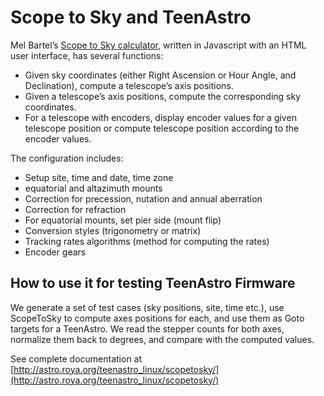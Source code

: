 # Scope to Sky and TeenAstro

Mel Bartel’s [Scope to Sky calculator](https://www.bbastrodesigns.com/scopeToSky.html), written in Javascript with an HTML user interface, has several functions:  
- Given sky coordinates (either Right Ascension or Hour Angle, and Declination), compute a telescope’s axis positions.   
- Given a telescope’s axis positions, compute the corresponding sky coordinates.  
- For a telescope with encoders, display encoder values for a given telescope position or compute telescope position according to the encoder values.  

The configuration includes:  
- Setup site, time and date, time zone  
- equatorial and altazimuth mounts  
- Correction for precession, nutation and annual aberration  
- Correction for refraction  
- For equatorial mounts, set pier side (mount flip)  
- Conversion styles (trigonometry or matrix)  
- Tracking rates algorithms (method for computing the rates)  
- Encoder gears


## How to use it for testing TeenAstro Firmware
We generate a set of test cases (sky positions, site, time etc.), use ScopeToSky to compute axes positions for each, and use them as Goto targets for a TeenAstro. We read the stepper counts for both axes, normalize them back to degrees, and compare with the computed values.

See complete documentation at [http://astro.roya.org/teenastro_linux/scopetosky/](http://astro.roya.org/teenastro_linux/scopetosky/)




